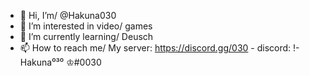 - 👋 Hi, I’m/ @Hakuna030
- 👀 I’m interested in video/ games
- 🌱 I’m currently learning/ Deusch
- 📫 How to reach me/ My server: https://discord.gg/030 - discord: !-Hakuna⁰³⁰ ♔#0030

